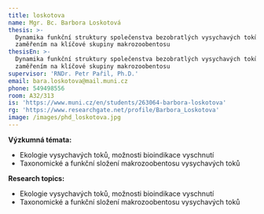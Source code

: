 ```yaml
---
title: loskotova
name: Mgr. Bc. Barbora Loskotová
thesis: >-
  Dynamika funkční struktury společenstva bezobratlých vysychavých toků se
  zaměřením na klíčové skupiny makrozoobentosu
thesisEn: >-
  Dynamika funkční struktury společenstva bezobratlých vysychavých toků se
  zaměřením na klíčové skupiny makrozoobentosu
supervisor: 'RNDr. Petr Pařil, Ph.D.'
email: bara.loskotova@mail.muni.cz
phone: 549498556
room: A32/313
is: 'https://www.muni.cz/en/students/263064-barbora-loskotova'
rg: 'https://www.researchgate.net/profile/Barbora_Loskotova'
image: /images/phd_loskotova.jpg
---
```

<div class="cz">

**Výzkumná témata:**

* Ekologie vysychavých toků, možnosti bioindikace vyschnutí
* Taxonomické a funkční složení makrozoobentosu vysychavých toků

<div class="en">

**Research topics:**

* Ekologie vysychavých toků, možnosti bioindikace vyschnutí
* Taxonomické a funkční složení makrozoobentosu vysychavých toků
